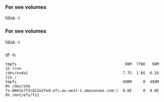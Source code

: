 ### For see volumes
fdisk -l 

### For see volumes
fdisk -l 

###
df -h 

```shell
tmpfs                                                98M  776K   98M   1% /run
/dev/xvda1                                          7.7G  1.6G  6.1G  21% /
tmpfs                                               490M     0  490M   0% /dev/shm
fs-0081e7f3cb22e2fed.efs.eu-west-1.amazonaws.com:/  8.0E     0  8.0E   0% /mnt/efs/fs1
```
